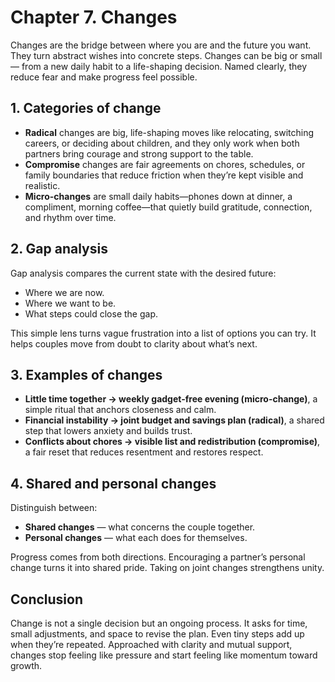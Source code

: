 # Chapter 7. Changes

Changes are the bridge between where you are and the future you want. They turn abstract wishes into concrete steps. Changes can be big or small — from a new daily habit to a life-shaping decision. Named clearly, they reduce fear and make progress feel possible.

## 1. Categories of change

- **Radical** changes are big, life-shaping moves like relocating, switching careers, or deciding about children, and they only work when both partners bring courage and strong support to the table.
- **Compromise** changes are fair agreements on chores, schedules, or family boundaries that reduce friction when they’re kept visible and realistic.
- **Micro-changes** are small daily habits—phones down at dinner, a compliment, morning coffee—that quietly build gratitude, connection, and rhythm over time.

## 2. Gap analysis

Gap analysis compares the current state with the desired future:

- Where we are now.
- Where we want to be.
- What steps could close the gap.

This simple lens turns vague frustration into a list of options you can try. It helps couples move from doubt to clarity about what’s next.

## 3. Examples of changes

- **Little time together → weekly gadget-free evening (micro-change)**, a simple ritual that anchors closeness and calm.
- **Financial instability → joint budget and savings plan (radical)**, a shared step that lowers anxiety and builds trust.
- **Conflicts about chores → visible list and redistribution (compromise)**, a fair reset that reduces resentment and restores respect.

## 4. Shared and personal changes

Distinguish between:

- **Shared changes** — what concerns the couple together.
- **Personal changes** — what each does for themselves.

Progress comes from both directions. Encouraging a partner’s personal change turns it into shared pride. Taking on joint changes strengthens unity.

## Conclusion

Change is not a single decision but an ongoing process. It asks for time, small adjustments, and space to revise the plan. Even tiny steps add up when they’re repeated. Approached with clarity and mutual support, changes stop feeling like pressure and start feeling like momentum toward growth.
